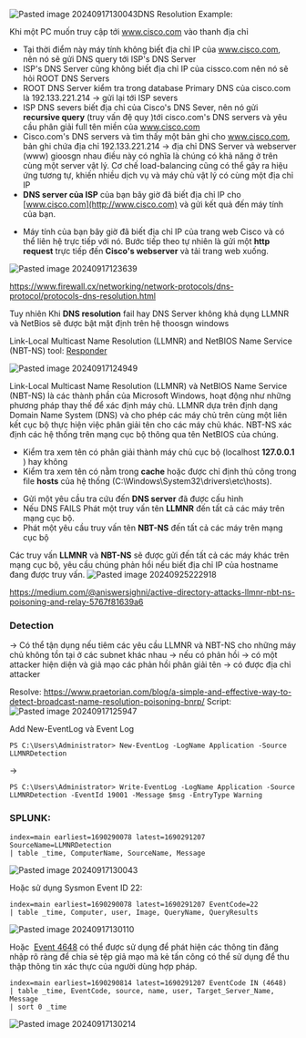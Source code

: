 ![Pasted image 20240917130043](https://github.com/user-attachments/assets/16f89b5e-6921-4595-b7a3-de9f50daf799)DNS Resolution Example:

Khi một PC muốn truy cập tới www.cisco.com vào thanh địa chỉ 
+ Tại thời điểm này máy tính không biết địa chỉ IP của www.cisco.com, nên nó sẽ gửi DNS query tới ISP's DNS Server 
+ ISP's DNS Server cũng không biết địa chỉ IP của cissco.com nên nó sẽ hỏi ROOT DNS Servers
+ ROOT DNS Server kiểm tra trong database  Primary DNS của cisco.com là 192.133.221.214 -> gửi lại tới ISP severs
+ ISP DNS severs biết địa chỉ của Cisco's DNS Sever, nên nó gửi **recursive query** (truy vấn đệ quy )tới cisco.com's DNS servers và yêu cầu phân giải full tên miền của www.cisco.com
+ Cisco.com's DNS servers  và tìm thấy một bản ghi cho www.cisco.com, bản ghi chứa địa chỉ 192.133.221.214 -> địa chỉ DNS Server và webserver (www) gioosgn nhau điều này có nghĩa là chúng có khả năng ở trên cùng một server vật lý. Cơ chế load-balancing cũng có thể gây ra hiệu ứng tương tự, khiến nhiều dịch vụ và máy chủ vật lý có cùng một địa chỉ IP
+ **DNS server của ISP** của bạn bây giờ đã biết địa chỉ IP cho [www.cisco.com](http://www.cisco.com) và gửi kết quả đến máy tính của bạn.
- Máy tính của bạn bây giờ đã biết địa chỉ IP của trang web Cisco và có thể liên hệ trực tiếp với nó. Bước tiếp theo tự nhiên là gửi một **http request** trực tiếp đến **Cisco's webserver** và tải trang web xuống.

![Pasted image 20240917123639](https://github.com/user-attachments/assets/1980afe7-0feb-454d-90bf-2a453c7dfd7c)

https://www.firewall.cx/networking/network-protocols/dns-protocol/protocols-dns-resolution.html


Tuy nhiên Khi **DNS resolution** fail hay DNS Server không khả dụng
LLMNR và NetBios sẽ được bật mặt định trên hệ thoosgn windows

Link-Local Multicast Name Resolution (LLMNR) and NetBIOS Name Service (NBT-NS)
tool: [Responder](https://github.com/lgandx/Responder)

![Pasted image 20240917124949](https://github.com/user-attachments/assets/eab964a0-0daa-46d8-827a-e01ad6870d5e)




Link-Local Multicast Name Resolution (LLMNR) và NetBIOS Name Service (NBT-NS) là các thành phần của Microsoft Windows, hoạt động như những phương pháp thay thế để xác định máy chủ. LLMNR dựa trên định dạng Domain Name System (DNS) và cho phép các máy chủ trên cùng một liên kết cục bộ thực hiện việc phân giải tên cho các máy chủ khác. NBT-NS xác định các hệ thống trên mạng cục bộ thông qua tên NetBIOS của chúng.


+ Kiểm tra xem tên có phân giải thành máy chủ cục bộ (localhost **127.0.0.1** ) hay không
+ Kiểm tra xem tên có nằm trong **cache** hoặc được chỉ định thủ công trong file **hosts** của hệ thống (C:\Windows\System32\drivers\etc\hosts).
- Gửi một yêu cầu tra cứu đến **DNS server** đã được cấu hình 
- Nếu DNS FAILS Phát một truy vấn tên **LLMNR** đến tất cả các máy trên mạng cục bộ.
- Phát một yêu cầu truy vấn tên **NBT-NS** đến tất cả các máy trên mạng cục bộ

Các truy vấn **LLMNR** và **NBT-NS** sẽ được gửi đến tất cả các máy khác trên mạng cục bộ, yêu cầu chúng phản hồi nếu biết địa chỉ IP của hostname đang được truy vấn.
![Pasted image 20240925222918](https://github.com/user-attachments/assets/4107e96e-d1b5-4ee0-b72d-675ac42fe142)


https://medium.com/@aniswersighni/active-directory-attacks-llmnr-nbt-ns-poisoning-and-relay-5767f81639a6

### Detection

-> Có thể tận dụng nếu  tiêm các yêu cầu LLMNR và NBT-NS cho những máy chủ không tồn tại ở các subnet khác nhau -> nếu có phản hồi -> có một attacker hiện diện và giả mạo các phản hồi phân giải tên -> có được địa chỉ attacker


Resolve: https://www.praetorian.com/blog/a-simple-and-effective-way-to-detect-broadcast-name-resolution-poisoning-bnrp/
Script:
![Pasted image 20240917125947](https://github.com/user-attachments/assets/b8b3c0f7-12da-4318-924a-f83751ad2489)

Add New-EventLog và Event Log
```powershell-session
PS C:\Users\Administrator> New-EventLog -LogName Application -Source LLMNRDetection
```
-> 
```powershell-session
PS C:\Users\Administrator> Write-EventLog -LogName Application -Source LLMNRDetection -EventId 19001 -Message $msg -EntryType Warning
```

### SPLUNK:
```shell-session
index=main earliest=1690290078 latest=1690291207 SourceName=LLMNRDetection
| table _time, ComputerName, SourceName, Message
```
![Pasted image 20240917130043](https://github.com/user-attachments/assets/5e82c5c1-4e92-4486-9be9-53b28c8aac45)

Hoặc sử dụng Sysmon Event ID 22:

```shell-session
index=main earliest=1690290078 latest=1690291207 EventCode=22 
| table _time, Computer, user, Image, QueryName, QueryResults
```
![Pasted image 20240917130110](https://github.com/user-attachments/assets/0a85a063-98b6-459b-a7cc-bb6404c62d45)

Hoặc  [Event 4648](https://learn.microsoft.com/en-us/windows/security/threat-protection/auditing/event-4648) có thể được sử dụng để phát hiện các thông tin đăng nhập rõ ràng để chia sẻ tệp giả mạo mà kẻ tấn công có thể sử dụng để thu thập thông tin xác thực của người dùng hợp pháp.
```shell-session
index=main earliest=1690290814 latest=1690291207 EventCode IN (4648) 
| table _time, EventCode, source, name, user, Target_Server_Name, Message
| sort 0 _time
```
![Pasted image 20240917130214](https://github.com/user-attachments/assets/ef14dc40-d168-4bff-bf0a-c2dfed0520ce)

